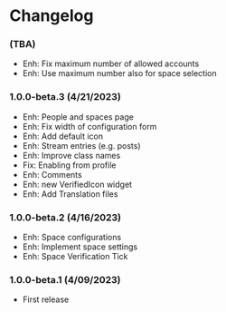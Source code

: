 Changelog
=========
### (TBA)
- Enh: Fix maximum number of allowed accounts
- Enh: Use maximum number also for space selection

### 1.0.0-beta.3 (4/21/2023)
- Enh: People and spaces page
- Enh: Fix width of configuration form
- Enh: Add default icon
- Enh: Stream entries (e.g. posts)
- Enh: Improve class names
- Fix: Enabling from profile
- Enh: Comments
- Enh: new VerifiedIcon widget
- Enh: Add Translation files

### 1.0.0-beta.2 (4/16/2023)
- Enh: Space configurations
- Enh: Implement space settings
- Enh: Space Verification Tick

### 1.0.0-beta.1 (4/09/2023)
- First release
